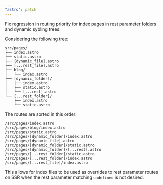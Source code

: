 ```yaml
---
"astro": patch
---
```


Fix regression in routing priority for index pages in rest parameter folders and dynamic sybling trees.

Considering the following tree:
```
src/pages/
├── index.astro
├── static.astro
├── [dynamic_file].astro
├── [...rest_file].astro
├── blog/
│   └── index.astro
├── [dynamic_folder]/
│   ├── index.astro
│   ├── static.astro
│   └── [...rest].astro
└── [...rest_folder]/
    ├── index.astro
    └── static.astro
```

The routes are sorted in this order:
```
/src/pages/index.astro
/src/pages/blog/index.astro
/src/pages/static.astro
/src/pages/[dynamic_folder]/index.astro
/src/pages/[dynamic_file].astro
/src/pages/[dynamic_folder]/static.astro
/src/pages/[dynamic_folder]/[...rest].astro
/src/pages/[...rest_folder]/static.astro
/src/pages/[...rest_folder]/index.astro
/src/pages/[...rest_file]/index.astro
```

This allows for index files to be used as overrides to rest parameter routes on SSR when the rest parameter matching `undefined` is not desired.
